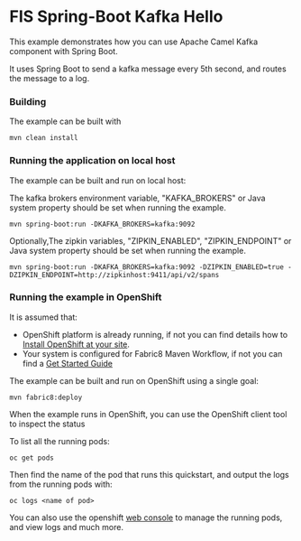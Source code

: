 # FIS Spring-Boot Kafka Hello

This example demonstrates how you can use Apache Camel Kafka component with Spring Boot.

It uses Spring Boot to send a kafka message every 5th second, and routes the message to a log.

### Building

The example can be built with

    mvn clean install

### Running the application on local host


The example can be built and run on local host:

The kafka brokers environment variable, "KAFKA_BROKERS" or Java system property should be set when running the example.

    mvn spring-boot:run -DKAFKA_BROKERS=kafka:9092

Optionally,The zipkin variables, "ZIPKIN_ENABLED", "ZIPKIN_ENDPOINT" or Java system property should be set when running the example.

    mvn spring-boot:run -DKAFKA_BROKERS=kafka:9092 -DZIPKIN_ENABLED=true -DZIPKIN_ENDPOINT=http://zipkinhost:9411/api/v2/spans


### Running the example in OpenShift

It is assumed that:
- OpenShift platform is already running, if not you can find details how to [Install OpenShift at your site](https://docs.openshift.com/container-platform/3.3/install_config/index.html).
- Your system is configured for Fabric8 Maven Workflow, if not you can find a [Get Started Guide](https://access.redhat.com/documentation/en/red-hat-jboss-middleware-for-openshift/3/single/red-hat-jboss-fuse-integration-services-20-for-openshift/)

The example can be built and run on OpenShift using a single goal:

    mvn fabric8:deploy

When the example runs in OpenShift, you can use the OpenShift client tool to inspect the status

To list all the running pods:

    oc get pods

Then find the name of the pod that runs this quickstart, and output the logs from the running pods with:

    oc logs <name of pod>

You can also use the openshift [web console](https://docs.openshift.com/container-platform/3.3/getting_started/developers_console.html#developers-console-video) to manage the
running pods, and view logs and much more.

